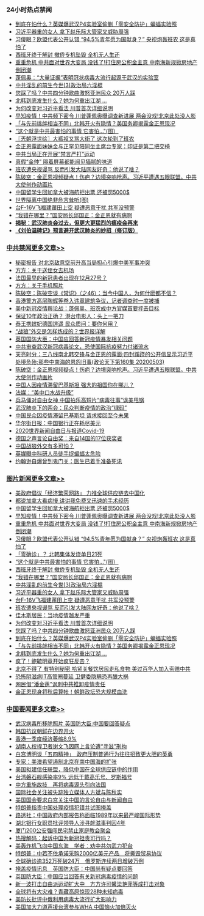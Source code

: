 <div class="catlist">
<h3>24小时热点禁闻</h3>
<ul>
<li><a href="https://github.com/fqnews/bnews/blob/master/topimagenews/20200504/1322841.md">到底在怕什么？英媒爆武汉P4实验室偷删「零安全防护」蝙蝠实验照</a></li>
<li><a href="https://github.com/fqnews/bnews/blob/master/topimagenews/20200504/1322901.md">习近平器重的女人 拿下赵乐际大管家又威胁周强</a></li>
<li><a href="https://github.com/fqnews/bnews/blob/master/topimagenews/20200504/1322973.md">习傻眼？欧盟代表公开认错 “94.5%青年愿为国献身？” 央视炮轰班农 这是真怕了</a></li>
<li><a href="https://github.com/fqnews/bnews/blob/master/topimagenews/20200504/1322933.md">西班牙终于解封 撤侨专机坠毁 全机无人生还</a></li>
<li><a href="https://github.com/fqnews/bnews/blob/master/topimagenews/20200504/1322978.md">重重危机 中共面对世界大变局 没钱了!打住房公积金主意 中南海新规掀房地产倒闭潮</a></li>
<li><a href="https://github.com/fqnews/bnews/blob/master/headline/20200504/1322798.md">蓬佩奥：“大量证据”表明冠状病毒大流行起源于武汉的实验室</a></li>
<li><a href="https://github.com/fqnews/bnews/blob/master/topimagenews/20200504/1322925.md">中共淫乱的前生今世(3)政治局六淫棍</a></li>
<li><a href="https://github.com/fqnews/bnews/blob/master/topimagenews/20200504/1322851.md">您踩了吗？中共四分钟歌曲激怒亚洲民众 20万人踩</a></li>
<li><a href="https://github.com/fqnews/bnews/blob/master/topimagenews/20200504/1322838.md">北韩到底发生什么？她为何重出江湖 ...</a></li>
<li><a href="https://github.com/fqnews/bnews/blob/master/topimagenews/20200504/1322891.md">为何改变对习近平看法 川普首次详细说明</a></li>
<li><a href="https://github.com/fqnews/bnews/blob/master/topimagenews/20200504/1323028.md">早知疫情！中共频下密令 川普蓬佩奥曝调查新进展 两会没戏!北京此处没人影</a></li>
<li><a href="https://github.com/fqnews/bnews/blob/master/topimagenews/20200504/1322839.md">「与先前挑衅相当不同」北韩开火有隐情？美国务卿揭露金正恩现况</a></li>
<li><a href="https://github.com/fqnews/bnews/blob/master/topimagenews/20200504/1322953.md">“这个就是中共最害怕的事情 它害怕...&quot;(图）</a></li>
<li><a href="https://github.com/fqnews/bnews/blob/master/ssgc/20200504/1322797.md">〖兲朝浮世绘〗大裤衩又骂大街了 这次轮到了班农</a></li>
<li><a href="https://github.com/fqnews/bnews/blob/master/baitai/20200504/1322975.md">金正恩露面妹妹金与正罕见陪同坐主席台专家：印证是第二把交椅</a></li>
<li><a href="https://github.com/fqnews/bnews/blob/master/renquan/20200504/1322893.md">中共当局正在开展“禁言严打”运动</a></li>
<li><a href="https://github.com/fqnews/bnews/blob/master/comments/20200504/1322823.md">真假“金帅” 隔着屏幕都能闻见猫腻的味道</a></li>
<li><a href="https://github.com/fqnews/bnews/blob/master/topimagenews/20200504/1322899.md">班农遭央视谩骂 反而引发大陆网友好奇：他说了啥？</a></li>
<li><a href="https://github.com/fqnews/bnews/blob/master/cbnews/20200504/1322820.md">陈破空：金正恩视频疑点！伤疤？边境突响枪声。习近平遭遇五眼联盟。中共大使创作动画片 </a></li>
<li><a href="https://github.com/fqnews/bnews/blob/master/topimagenews/20200504/1323041.md">中国留学生回加拿大被海航拒出票 还被罚5000$</a></li>
<li><a href="https://github.com/fqnews/bnews/blob/master/comments/20200504/1322834.md">世界隔离中国绝非危言耸听(图)</a></li>
<li><a href="https://github.com/fqnews/bnews/blob/master/topimagenews/20200504/1322900.md">台F-16V飞福建莆田上空 疑遭恶意干扰 共军没预警</a></li>
<li><a href="https://github.com/fqnews/bnews/blob/master/topimagenews/20200504/1322932.md">“我错在哪里？”国安局长邱国正：金正恩就有病啊</a></li>
<li><b><a href="https://github.com/fqnews/bnews/blob/master/comments/20200211/1275071.md" target="_blank">揭秘：武汉肺炎会过去，但更大更猛烈的瘟疫会再来</a></b></li>
<li><b><a href="https://github.com/fqnews/bnews/blob/master/comments/20200207/1272816.md" target="_blank">《刘伯温碑记》预言避开武汉肺炎的妙招（修订版）</a></b></li>
</ul>
</div>

<div class="catlist">
<h3><a href="https://github.com/fqnews/bnews/blob/master/cbnews/" target="_blank">中共禁闻</a><span><a href="https://github.com/fqnews/bnews/blob/master/cbnews/" target="_blank" rel="nofollow">更多文章>></a></span></h3>
<ul>
<li><a href="https://github.com/fqnews/bnews/blob/master/cbnews/20200505/1323172.md" target="_blank">秘密报告 对北京敌意空前升高当局担心引爆中美军事冲突</a></li>
<li><a href="https://github.com/fqnews/bnews/blob/master/cbnews/20200505/1323165.md" target="_blank">方方：关于送侄女去机场</a></li>
<li><a href="https://github.com/fqnews/bnews/blob/master/cbnews/20200505/1323163.md" target="_blank">法国最早的新冠患者出现在12月27号？</a></li>
<li><a href="https://github.com/fqnews/bnews/blob/master/cbnews/20200505/1323162.md" target="_blank">方方：关于手机照片</a></li>
<li><a href="https://github.com/fqnews/bnews/blob/master/cbnews/20200505/1323127.md" target="_blank">陈破空：陈破空谈《常识》（之46）：当今中国人，为何什麽都不信？</a></li>
<li><a href="https://github.com/fqnews/bnews/blob/master/cbnews/20200505/1323126.md" target="_blank">香港警方高层陶辉等卷入违章建筑争议，记者调查时一度被捕</a></li>
<li><a href="https://github.com/fqnews/bnews/blob/master/cbnews/20200504/1323108.md" target="_blank">美中新冠疫情舆论战：蓬佩奥、班农成中方官媒首要抨击目标</a></li>
<li><a href="https://github.com/fqnews/bnews/blob/master/cbnews/20200504/1323107.md" target="_blank">保证10年政治正确？ 港台电影人：头上一把刀</a></li>
<li><a href="https://github.com/fqnews/bnews/blob/master/cbnews/20200504/1323057.md" target="_blank">泰王携嫔妃德国逍遥 民众质问：要你何用？</a></li>
<li><a href="https://github.com/fqnews/bnews/blob/master/cbnews/20200504/1323054.md" target="_blank">“战狼”外交是怎样炼成的？世界报详解</a></li>
<li><a href="https://github.com/fqnews/bnews/blob/master/cbnews/20200504/1323040.md" target="_blank">英国国防大臣：中国应回答新冠疫情暴发相关问题</a></li>
<li><a href="https://github.com/fqnews/bnews/blob/master/cbnews/20200504/1323014.md" target="_blank">中共审查武汉新冠病毒论文，恐使国际抗疫努力付诸流水</a></li>
<li><a href="https://github.com/fqnews/bnews/blob/master/cbnews/20200504/1322879.md" target="_blank">天亮时分：三八线南北韩交锋与金正恩的露面;四封蹊跷的公开信显示习近平处境危殆;那些中南海的恩怨旧事(政论天下第160集 20200503)</a></li>
<li><a href="https://github.com/fqnews/bnews/blob/master/cbnews/20200504/1322820.md" target="_blank">陈破空：金正恩视频疑点！伤疤？边境突响枪声。习近平遭遇五眼联盟。中共大使创作动画片</a></li>
<li><a href="https://github.com/fqnews/bnews/blob/master/cbnews/20200504/1322818.md" target="_blank">中国人因疫情滞留巴基斯坦 强大的祖国你在哪儿？</a></li>
<li><a href="https://github.com/fqnews/bnews/blob/master/cbnews/20200504/1322810.md" target="_blank">法媒：“美中口水战升级”</a></li>
<li><a href="https://github.com/fqnews/bnews/blob/master/cbnews/20200504/1322809.md" target="_blank">兵马俑对自由女神   中国拍乐高短片“病毒往事”讽美甩锅</a></li>
<li><a href="https://github.com/fqnews/bnews/blob/master/cbnews/20200504/1322807.md" target="_blank">武汉肺炎下的两会：民众判断疫情的政治“绿码”</a></li>
<li><a href="https://github.com/fqnews/bnews/blob/master/cbnews/20200504/1322802.md" target="_blank">中国民众因疫情滞留巴基斯坦 请求接回至今未果</a></li>
<li><a href="https://github.com/fqnews/bnews/blob/master/cbnews/20200504/1322787.md" target="_blank">华尔街日报：中国银行正在耗尽美元</a></li>
<li><a href="https://github.com/fqnews/bnews/blob/master/cbnews/20200504/1322780.md" target="_blank">2020世界新闻自由日与报道Covid-19</a></li>
<li><a href="https://github.com/fqnews/bnews/blob/master/cbnews/20200503/1322754.md" target="_blank">德国之声言论自由奖：来自14国的17位获奖者</a></li>
<li><a href="https://github.com/fqnews/bnews/blob/master/cbnews/20200503/1322748.md" target="_blank">中国战狼外交有多可怕？</a></li>
<li><a href="https://github.com/fqnews/bnews/blob/master/cbnews/20200503/1322746.md" target="_blank">英媒曝中科研人员徒手捉蝙蝠太危险</a></li>
<li><a href="https://github.com/fqnews/bnews/blob/master/cbnews/20200503/1322745.md" target="_blank">约翰逊自爆曾到鬼门关：医生已着手准备死讯</a></li>

</ul>
</div>
<div class="catlist">
<h3><a href="https://github.com/fqnews/bnews/blob/master/topimagenews/" target="_blank">图片新闻</a><span><a href="https://github.com/fqnews/bnews/blob/master/topimagenews/" target="_blank" rel="nofollow">更多文章>></a></span></h3>
<ul>
<li><a href="https://github.com/fqnews/bnews/blob/master/topimagenews/20200504/1323114.md" target="_blank">美政府倡议「经济繁荣网路」 力推全球供应链去中国化</a></li>
<li><a href="https://github.com/fqnews/bnews/blob/master/topimagenews/20200504/1323042.md" target="_blank">都说加拿大看病慢 讲讲我免费又迅速的手术经历</a></li>
<li><a href="https://github.com/fqnews/bnews/blob/master/topimagenews/20200504/1323041.md" target="_blank">中国留学生回加拿大被海航拒出票 还被罚5000$</a></li>
<li><a href="https://github.com/fqnews/bnews/blob/master/topimagenews/20200504/1323028.md" target="_blank">早知疫情！中共频下密令 川普蓬佩奥曝调查新进展 两会没戏!北京此处没人影</a></li>
<li><a href="https://github.com/fqnews/bnews/blob/master/topimagenews/20200504/1322978.md" target="_blank">重重危机 中共面对世界大变局 没钱了!打住房公积金主意 中南海新规掀房地产倒闭潮</a></li>
<li><a href="https://github.com/fqnews/bnews/blob/master/topimagenews/20200504/1322973.md" target="_blank">习傻眼？欧盟代表公开认错 “94.5%青年愿为国献身？” 央视炮轰班农 这是真怕了</a></li>
<li><a href="https://github.com/fqnews/bnews/blob/master/topimagenews/20200504/1322972.md" target="_blank">「零确诊」？ 北韩集体发烧单日21死</a></li>
<li><a href="https://github.com/fqnews/bnews/blob/master/topimagenews/20200504/1322953.md" target="_blank">“这个就是中共最害怕的事情 它害怕&#8230;&quot;(图）</a></li>
<li><a href="https://github.com/fqnews/bnews/blob/master/topimagenews/20200504/1322933.md" target="_blank">西班牙终于解封 撤侨专机坠毁 全机无人生还</a></li>
<li><a href="https://github.com/fqnews/bnews/blob/master/topimagenews/20200504/1322932.md" target="_blank">“我错在哪里？”国安局长邱国正：金正恩就有病啊</a></li>
<li><a href="https://github.com/fqnews/bnews/blob/master/topimagenews/20200504/1322925.md" target="_blank">中共淫乱的前生今世(3)政治局六淫棍</a></li>
<li><a href="https://github.com/fqnews/bnews/blob/master/topimagenews/20200504/1322901.md" target="_blank">习近平器重的女人 拿下赵乐际大管家又威胁周强</a></li>
<li><a href="https://github.com/fqnews/bnews/blob/master/topimagenews/20200504/1322900.md" target="_blank">台F-16V飞福建莆田上空 疑遭恶意干扰 共军没预警</a></li>
<li><a href="https://github.com/fqnews/bnews/blob/master/topimagenews/20200504/1322899.md" target="_blank">班农遭央视谩骂 反而引发大陆网友好奇：他说了啥？</a></li>
<li><a href="https://github.com/fqnews/bnews/blob/master/topimagenews/20200504/1322898.md" target="_blank">佳木斯居民：当地疫情越发严重</a></li>
<li><a href="https://github.com/fqnews/bnews/blob/master/topimagenews/20200504/1322891.md" target="_blank">为何改变对习近平看法 川普首次详细说明</a></li>
<li><a href="https://github.com/fqnews/bnews/blob/master/topimagenews/20200504/1322851.md" target="_blank">您踩了吗？中共四分钟歌曲激怒亚洲民众 20万人踩</a></li>
<li><a href="https://github.com/fqnews/bnews/blob/master/topimagenews/20200504/1322841.md" target="_blank">到底在怕什么？英媒爆武汉P4实验室偷删「零安全防护」蝙蝠实验照</a></li>
<li><a href="https://github.com/fqnews/bnews/blob/master/topimagenews/20200504/1322839.md" target="_blank">「与先前挑衅相当不同」北韩开火有隐情？美国务卿揭露金正恩现况</a></li>
<li><a href="https://github.com/fqnews/bnews/blob/master/topimagenews/20200504/1322838.md" target="_blank">北韩到底发生什么？她为何重出江湖 &#8230;</a></li>
<li><a href="https://github.com/fqnews/bnews/blob/master/topimagenews/20200503/1322761.md" target="_blank">疯了！鲍毓明竟开始疯狂反击？</a></li>
<li><a href="https://github.com/fqnews/bnews/blob/master/topimagenews/20200503/1322753.md" target="_blank">北京不得了 有特别秘密 哈紧关餐饮居民走私食物 美过百华人加入索赔中共</a></li>
<li><a href="https://github.com/fqnews/bnews/blob/master/topimagenews/20200503/1322699.md" target="_blank">恐怖阴滋病IT高管圈蔓延 卫健委隐瞒恐再酿大祸</a></li>
<li><a href="https://github.com/fqnews/bnews/blob/master/topimagenews/20200503/1322698.md" target="_blank">网民借“潘金莲”讽刺中共推卸疫情责任</a></li>
<li><a href="https://github.com/fqnews/bnews/blob/master/topimagenews/20200503/1322697.md" target="_blank">金正恩现身将秋后算帐！朝鲜政坛恐大规模血洗</a></li>

</ul>
</div>
<div class="catlist">
<h3><a href="https://github.com/fqnews/bnews/blob/master/headline/" target="_blank">中国要闻</a><span><a href="https://github.com/fqnews/bnews/blob/master/headline/" target="_blank" rel="nofollow">更多文章>></a></span></h3>
<ul>
<li><a href="https://github.com/fqnews/bnews/blob/master/headline/20200505/1323156.md" target="_blank">武汉病毒所移除照片 英国防大臣:中国要回答疑点</a></li>
<li><a href="https://github.com/fqnews/bnews/blob/master/headline/20200505/1323148.md" target="_blank">韩国抗议朝鲜在边界开火</a></li>
<li><a href="https://github.com/fqnews/bnews/blob/master/headline/20200505/1323147.md" target="_blank">香港一季度经济萎缩8.9%</a></li>
<li><a href="https://github.com/fqnews/bnews/blob/master/headline/20200505/1323143.md" target="_blank">湖南人权捍卫者谢文飞因网上言论遭“寻滋”刑拘</a></li>
<li><a href="https://github.com/fqnews/bnews/blob/master/headline/20200505/1323142.md" target="_blank">白宫博明谈「五四精神」　政府压制普通行为往往招致更大胆的英勇</a></li>
<li><a href="https://github.com/fqnews/bnews/blob/master/headline/20200505/1323131.md" target="_blank">专家：美澳希望遏制北京在南中国海的扩张</a></li>
<li><a href="https://github.com/fqnews/bnews/blob/master/headline/20200505/1323130.md" target="_blank">美国拟建信任联盟，降低中国在全球供应链中的作用</a></li>
<li><a href="https://github.com/fqnews/bnews/blob/master/headline/20200505/1323128.md" target="_blank">台湾磐石舰感染率9% 远低于戴高乐号、罗斯福号</a></li>
<li><a href="https://github.com/fqnews/bnews/blob/master/headline/20200504/1323121.md" target="_blank">中方重施故技　再将病毒源头引向法国</a></li>
<li><a href="https://github.com/fqnews/bnews/blob/master/headline/20200504/1323119.md" target="_blank">国际社会关注被失踪独立媒体人方斌与陈秋实</a></li>
<li><a href="https://github.com/fqnews/bnews/blob/master/headline/20200504/1323118.md" target="_blank">美国国会要求白宫关注中国的言论自由与新闻自由</a></li>
<li><a href="https://github.com/fqnews/bnews/blob/master/headline/20200504/1323117.md" target="_blank">特朗普指责中国处理疫情犯错并试图掩盖</a></li>
<li><a href="https://github.com/fqnews/bnews/blob/master/headline/20200504/1323109.md" target="_blank">路透社：中国政府内部报告称面临1989年以来最严峻国际形势</a></li>
<li><a href="https://github.com/fqnews/bnews/blob/master/headline/20200504/1323103.md" target="_blank">湖北银行女职员批评领导人涉寻衅滋事判囚4年</a></li>
<li><a href="https://github.com/fqnews/bnews/blob/master/headline/20200504/1323102.md" target="_blank">厦门200公安强闯民宅禁止家庭教会聚会</a></li>
<li><a href="https://github.com/fqnews/bnews/blob/master/headline/20200504/1323098.md" target="_blank">热搜解码：起诉中国为新冠担责可行吗？</a></li>
<li><a href="https://github.com/fqnews/bnews/blob/master/headline/20200504/1323096.md" target="_blank">美轰炸机飞向中国东海　学者︰劝中共勿武力犯台</a></li>
<li><a href="https://github.com/fqnews/bnews/blob/master/headline/20200504/1323075.md" target="_blank">特朗普︰中若不依承诺采购2000亿美元产品　将撕毁贸易协议</a></li>
<li><a href="https://github.com/fqnews/bnews/blob/master/headline/20200504/1323074.md" target="_blank">全球确诊逾352万死破24万　俄罗斯连续两日增破万例</a></li>
<li><a href="https://github.com/fqnews/bnews/blob/master/headline/20200504/1323063.md" target="_blank">掩盖疫情讯息　英国防大臣︰中国尚有疑点要回答</a></li>
<li><a href="https://github.com/fqnews/bnews/blob/master/headline/20200504/1323055.md" target="_blank">英国防大臣：中国应当回答有关新冠病毒疫情的问题</a></li>
<li><a href="https://github.com/fqnews/bnews/blob/master/headline/20200504/1323050.md" target="_blank">新一波打击自由派运动扩大中　方方许可馨梁艳萍等成打击对象</a></li>
<li><a href="https://github.com/fqnews/bnews/blob/master/headline/20200504/1322961.md" target="_blank">全球将有大灾难？青藏高原惊现28种未知病毒</a></li>
<li><a href="https://github.com/fqnews/bnews/blob/master/headline/20200504/1323038.md" target="_blank">美防长批评中俄利用病毒大流行扩大影响力</a></li>
<li><a href="https://github.com/fqnews/bnews/blob/master/headline/20200504/1323030.md" target="_blank">美国加大力道声援台湾参与WHA 中国恼火加倍灭火</a></li>

</ul>
</div>